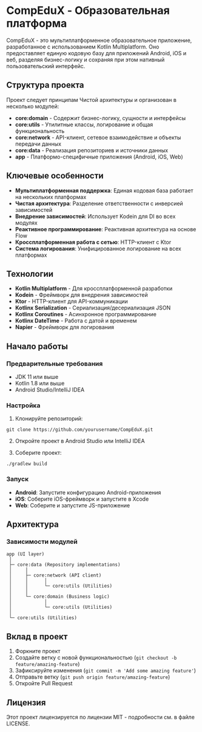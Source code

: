 # CompEduX - Образовательная платформа

CompEduX - это мультиплатформенное образовательное приложение, разработанное с использованием Kotlin Multiplatform. Оно предоставляет единую кодовую базу для приложений Android, iOS и веб, разделяя бизнес-логику и сохраняя при этом нативный пользовательский интерфейс.

## Структура проекта

Проект следует принципам Чистой архитектуры и организован в несколько модулей:

- **core:domain** - Содержит бизнес-логику, сущности и интерфейсы
- **core:utils** - Утилитные классы, логирование и общая функциональность
- **core:network** - API-клиент, сетевое взаимодействие и объекты передачи данных
- **core:data** - Реализация репозиториев и источники данных
- **app** - Платформо-специфичные приложения (Android, iOS, Web)

## Ключевые особенности

- **Мультиплатформенная поддержка**: Единая кодовая база работает на нескольких платформах
- **Чистая архитектура**: Разделение ответственности с инверсией зависимостей
- **Внедрение зависимостей**: Использует Kodein для DI во всех модулях
- **Реактивное программирование**: Реактивная архитектура на основе Flow
- **Кроссплатформенная работа с сетью**: HTTP-клиент с Ktor
- **Система логирования**: Унифицированное логирование на всех платформах

## Технологии

- **Kotlin Multiplatform** - Для кроссплатформенной разработки
- **Kodein** - Фреймворк для внедрения зависимостей
- **Ktor** - HTTP-клиент для API-коммуникации
- **Kotlinx Serialization** - Сериализация/десериализация JSON
- **Kotlinx Coroutines** - Асинхронное программирование
- **Kotlinx DateTime** - Работа с датой и временем
- **Napier** - Фреймворк для логирования

## Начало работы

### Предварительные требования

- JDK 11 или выше
- Kotlin 1.8 или выше
- Android Studio/IntelliJ IDEA

### Настройка

1. Клонируйте репозиторий:
```
git clone https://github.com/yourusername/CompEduX.git
```

2. Откройте проект в Android Studio или IntelliJ IDEA

3. Соберите проект:
```
./gradlew build
```

### Запуск

- **Android**: Запустите конфигурацию Android-приложения
- **iOS**: Соберите iOS-фреймворк и запустите в Xcode
- **Web**: Соберите и запустите JS-приложение

## Архитектура

### Зависимости модулей

```
app (UI layer)
 │
 ├─ core:data (Repository implementations)
 │     │
 │     ├─ core:network (API client)
 │     │      │
 │     │      └─ core:utils (Utilities)
 │     │
 │     └─ core:domain (Business logic)
 │            │
 │            └─ core:utils (Utilities)
 │
 └─ core:utils (Utilities)
```

## Вклад в проект

1. Форкните проект
2. Создайте ветку с новой функциональностью (`git checkout -b feature/amazing-feature`)
3. Зафиксируйте изменения (`git commit -m 'Add some amazing feature'`)
4. Отправьте ветку (`git push origin feature/amazing-feature`)
5. Откройте Pull Request

## Лицензия

Этот проект лицензируется по лицензии MIT - подробности см. в файле LICENSE.
